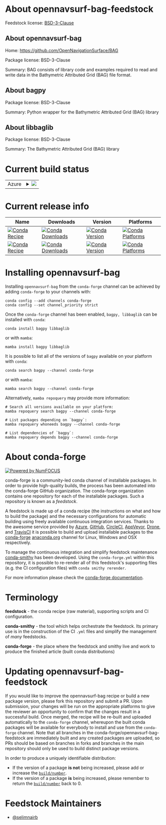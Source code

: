 About opennavsurf-bag-feedstock
===============================

Feedstock license: [BSD-3-Clause](https://github.com/conda-forge/opennavsurf-bag-feedstock/blob/main/LICENSE.txt)


About opennavsurf-bag
---------------------

Home: https://github.com/OpenNavigationSurface/BAG

Package license: BSD-3-Clause

Summary: BAG consists of library code and examples required to read and write data in the Bathymetric Attributed 
Grid (BAG) file format.


About bagpy
-----------



Package license: BSD-3-Clause

Summary: Python wrapper for the Bathymetric Attributed Grid (BAG) library

About libbaglib
---------------



Package license: BSD-3-Clause

Summary: The Bathymetric Attributed Grid (BAG) library

Current build status
====================


<table>
    
  <tr>
    <td>Azure</td>
    <td>
      <details>
        <summary>
          <a href="https://dev.azure.com/conda-forge/feedstock-builds/_build/latest?definitionId=20651&branchName=main">
            <img src="https://dev.azure.com/conda-forge/feedstock-builds/_apis/build/status/opennavsurf-bag-feedstock?branchName=main">
          </a>
        </summary>
        <table>
          <thead><tr><th>Variant</th><th>Status</th></tr></thead>
          <tbody><tr>
              <td>linux_64</td>
              <td>
                <a href="https://dev.azure.com/conda-forge/feedstock-builds/_build/latest?definitionId=20651&branchName=main">
                  <img src="https://dev.azure.com/conda-forge/feedstock-builds/_apis/build/status/opennavsurf-bag-feedstock?branchName=main&jobName=linux&configuration=linux%20linux_64_" alt="variant">
                </a>
              </td>
            </tr><tr>
              <td>linux_aarch64</td>
              <td>
                <a href="https://dev.azure.com/conda-forge/feedstock-builds/_build/latest?definitionId=20651&branchName=main">
                  <img src="https://dev.azure.com/conda-forge/feedstock-builds/_apis/build/status/opennavsurf-bag-feedstock?branchName=main&jobName=linux&configuration=linux%20linux_aarch64_" alt="variant">
                </a>
              </td>
            </tr><tr>
              <td>osx_64</td>
              <td>
                <a href="https://dev.azure.com/conda-forge/feedstock-builds/_build/latest?definitionId=20651&branchName=main">
                  <img src="https://dev.azure.com/conda-forge/feedstock-builds/_apis/build/status/opennavsurf-bag-feedstock?branchName=main&jobName=osx&configuration=osx%20osx_64_" alt="variant">
                </a>
              </td>
            </tr><tr>
              <td>osx_arm64</td>
              <td>
                <a href="https://dev.azure.com/conda-forge/feedstock-builds/_build/latest?definitionId=20651&branchName=main">
                  <img src="https://dev.azure.com/conda-forge/feedstock-builds/_apis/build/status/opennavsurf-bag-feedstock?branchName=main&jobName=osx&configuration=osx%20osx_arm64_" alt="variant">
                </a>
              </td>
            </tr><tr>
              <td>win_64</td>
              <td>
                <a href="https://dev.azure.com/conda-forge/feedstock-builds/_build/latest?definitionId=20651&branchName=main">
                  <img src="https://dev.azure.com/conda-forge/feedstock-builds/_apis/build/status/opennavsurf-bag-feedstock?branchName=main&jobName=win&configuration=win%20win_64_" alt="variant">
                </a>
              </td>
            </tr>
          </tbody>
        </table>
      </details>
    </td>
  </tr>
</table>

Current release info
====================

| Name | Downloads | Version | Platforms |
| --- | --- | --- | --- |
| [![Conda Recipe](https://img.shields.io/badge/recipe-bagpy-green.svg)](https://anaconda.org/conda-forge/bagpy) | [![Conda Downloads](https://img.shields.io/conda/dn/conda-forge/bagpy.svg)](https://anaconda.org/conda-forge/bagpy) | [![Conda Version](https://img.shields.io/conda/vn/conda-forge/bagpy.svg)](https://anaconda.org/conda-forge/bagpy) | [![Conda Platforms](https://img.shields.io/conda/pn/conda-forge/bagpy.svg)](https://anaconda.org/conda-forge/bagpy) |
| [![Conda Recipe](https://img.shields.io/badge/recipe-libbaglib-green.svg)](https://anaconda.org/conda-forge/libbaglib) | [![Conda Downloads](https://img.shields.io/conda/dn/conda-forge/libbaglib.svg)](https://anaconda.org/conda-forge/libbaglib) | [![Conda Version](https://img.shields.io/conda/vn/conda-forge/libbaglib.svg)](https://anaconda.org/conda-forge/libbaglib) | [![Conda Platforms](https://img.shields.io/conda/pn/conda-forge/libbaglib.svg)](https://anaconda.org/conda-forge/libbaglib) |

Installing opennavsurf-bag
==========================

Installing `opennavsurf-bag` from the `conda-forge` channel can be achieved by adding `conda-forge` to your channels with:

```
conda config --add channels conda-forge
conda config --set channel_priority strict
```

Once the `conda-forge` channel has been enabled, `bagpy, libbaglib` can be installed with `conda`:

```
conda install bagpy libbaglib
```

or with `mamba`:

```
mamba install bagpy libbaglib
```

It is possible to list all of the versions of `bagpy` available on your platform with `conda`:

```
conda search bagpy --channel conda-forge
```

or with `mamba`:

```
mamba search bagpy --channel conda-forge
```

Alternatively, `mamba repoquery` may provide more information:

```
# Search all versions available on your platform:
mamba repoquery search bagpy --channel conda-forge

# List packages depending on `bagpy`:
mamba repoquery whoneeds bagpy --channel conda-forge

# List dependencies of `bagpy`:
mamba repoquery depends bagpy --channel conda-forge
```


About conda-forge
=================

[![Powered by
NumFOCUS](https://img.shields.io/badge/powered%20by-NumFOCUS-orange.svg?style=flat&colorA=E1523D&colorB=007D8A)](https://numfocus.org)

conda-forge is a community-led conda channel of installable packages.
In order to provide high-quality builds, the process has been automated into the
conda-forge GitHub organization. The conda-forge organization contains one repository
for each of the installable packages. Such a repository is known as a *feedstock*.

A feedstock is made up of a conda recipe (the instructions on what and how to build
the package) and the necessary configurations for automatic building using freely
available continuous integration services. Thanks to the awesome service provided by
[Azure](https://azure.microsoft.com/en-us/services/devops/), [GitHub](https://github.com/),
[CircleCI](https://circleci.com/), [AppVeyor](https://www.appveyor.com/),
[Drone](https://cloud.drone.io/welcome), and [TravisCI](https://travis-ci.com/)
it is possible to build and upload installable packages to the
[conda-forge](https://anaconda.org/conda-forge) [anaconda.org](https://anaconda.org/)
channel for Linux, Windows and OSX respectively.

To manage the continuous integration and simplify feedstock maintenance
[conda-smithy](https://github.com/conda-forge/conda-smithy) has been developed.
Using the ``conda-forge.yml`` within this repository, it is possible to re-render all of
this feedstock's supporting files (e.g. the CI configuration files) with ``conda smithy rerender``.

For more information please check the [conda-forge documentation](https://conda-forge.org/docs/).

Terminology
===========

**feedstock** - the conda recipe (raw material), supporting scripts and CI configuration.

**conda-smithy** - the tool which helps orchestrate the feedstock.
                   Its primary use is in the construction of the CI ``.yml`` files
                   and simplify the management of *many* feedstocks.

**conda-forge** - the place where the feedstock and smithy live and work to
                  produce the finished article (built conda distributions)


Updating opennavsurf-bag-feedstock
==================================

If you would like to improve the opennavsurf-bag recipe or build a new
package version, please fork this repository and submit a PR. Upon submission,
your changes will be run on the appropriate platforms to give the reviewer an
opportunity to confirm that the changes result in a successful build. Once
merged, the recipe will be re-built and uploaded automatically to the
`conda-forge` channel, whereupon the built conda packages will be available for
everybody to install and use from the `conda-forge` channel.
Note that all branches in the conda-forge/opennavsurf-bag-feedstock are
immediately built and any created packages are uploaded, so PRs should be based
on branches in forks and branches in the main repository should only be used to
build distinct package versions.

In order to produce a uniquely identifiable distribution:
 * If the version of a package **is not** being increased, please add or increase
   the [``build/number``](https://docs.conda.io/projects/conda-build/en/latest/resources/define-metadata.html#build-number-and-string).
 * If the version of a package **is** being increased, please remember to return
   the [``build/number``](https://docs.conda.io/projects/conda-build/en/latest/resources/define-metadata.html#build-number-and-string)
   back to 0.

Feedstock Maintainers
=====================

* [@selimnairb](https://github.com/selimnairb/)

